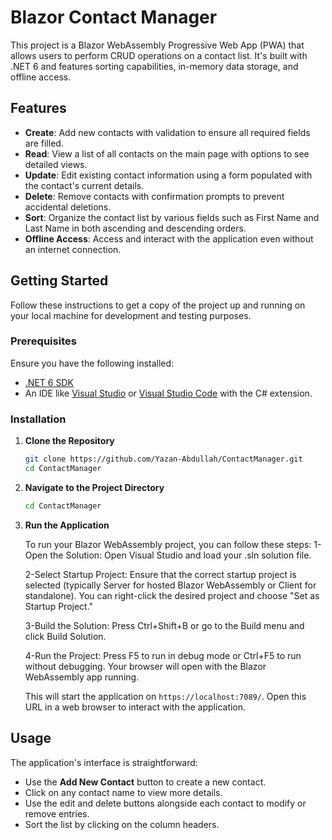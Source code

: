 # Blazor Contact Manager

This project is a Blazor WebAssembly Progressive Web App (PWA) that allows users to perform CRUD operations on a contact list. It's built with .NET 6 and features sorting capabilities, in-memory data storage, and offline access.

## Features

- **Create**: Add new contacts with validation to ensure all required fields are filled.
- **Read**: View a list of all contacts on the main page with options to see detailed views.
- **Update**: Edit existing contact information using a form populated with the contact's current details.
- **Delete**: Remove contacts with confirmation prompts to prevent accidental deletions.
- **Sort**: Organize the contact list by various fields such as First Name and Last Name in both ascending and descending orders.
- **Offline Access**: Access and interact with the application even without an internet connection.

## Getting Started

Follow these instructions to get a copy of the project up and running on your local machine for development and testing purposes.

### Prerequisites

Ensure you have the following installed:
- [.NET 6 SDK](https://dotnet.microsoft.com/download/dotnet/6.0)
- An IDE like [Visual Studio](https://visualstudio.microsoft.com/) or [Visual Studio Code](https://code.visualstudio.com/) with the C# extension.

### Installation

1. **Clone the Repository**

    ```bash
    git clone https://github.com/Yazan-Abdullah/ContactManager.git
    cd ContactManager
    ```

2. **Navigate to the Project Directory**

    ```bash
    cd ContactManager
    ```

3. **Run the Application**

   To run your Blazor WebAssembly project, you can follow these steps:
   1-Open the Solution:
   Open Visual Studio and load your .sln solution file.
 
   2-Select Startup Project:
   Ensure that the correct startup project is selected (typically Server for hosted Blazor WebAssembly or Client for standalone).
   You can right-click the desired project and choose "Set as Startup Project."
   
   3-Build the Solution:
   Press Ctrl+Shift+B or go to the Build menu and click Build Solution.
   
   4-Run the Project:
   Press F5 to run in debug mode or Ctrl+F5 to run without debugging.
   Your browser will open with the Blazor WebAssembly app running.
    

    This will start the application on `https://localhost:7089/`. Open this URL in a web browser to interact with the application.

## Usage

The application's interface is straightforward:
- Use the **Add New Contact** button to create a new contact.
- Click on any contact name to view more details.
- Use the edit and delete buttons alongside each contact to modify or remove entries.
- Sort the list by clicking on the column headers.

